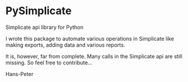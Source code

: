 # PySimplicate
Simplicate api library for Python

I wrote this package to automate various operations in Simplicate like making exports, adding data and various reports.

It is, however, far from complete. Many calls in the Simplicate api are still missing. So feel free to contribute...

Hans-Peter
